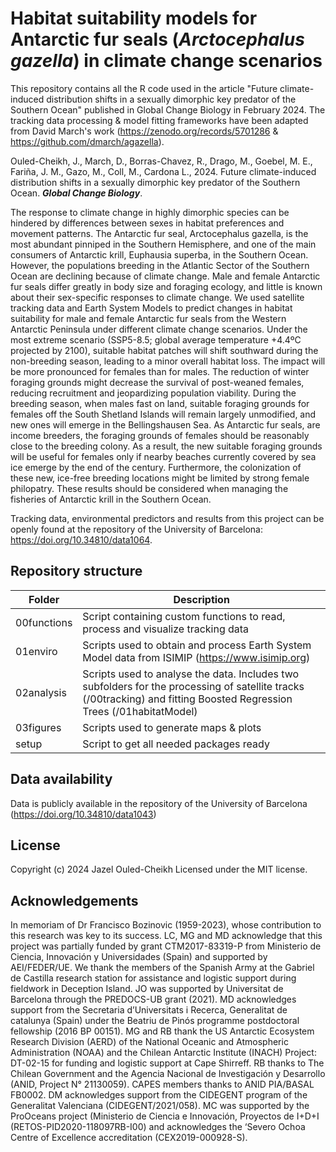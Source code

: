 # Habitat suitability models for Antarctic fur seals (***Arctocephalus gazella***) in climate change scenarios
This repository contains all the R code used in the article "Future climate-induced distribution shifts in a sexually dimorphic key predator of the Southern Ocean" published in Global Change Biology in February 2024. The tracking data processing & model fitting frameworks have been adapted from David March's work (https://zenodo.org/records/5701286 & https://github.com/dmarch/agazella). 

Ouled-Cheikh, J., March, D., Borras-Chavez, R., Drago, M., Goebel, M. E., Fariña, J. M., Gazo, M., Coll, M., Cardona L., 2024. Future climate-induced distribution shifts in a sexually dimorphic key predator of the Southern Ocean. ***Global Change Biology***. 

The response to climate change in highly dimorphic species can be hindered by differences between sexes in habitat preferences and movement patterns. The Antarctic fur seal, Arctocephalus gazella, is the most abundant pinniped in the Southern Hemisphere, and one of the main consumers of Antarctic krill, Euphausia superba, in the Southern Ocean. However, the populations breeding in the Atlantic Sector of the Southern Ocean are declining because of climate change. Male and female Antarctic fur seals differ greatly in body size and foraging ecology, and little is known about their sex-specific responses to climate change. We used satellite tracking data and Earth System Models to predict changes in habitat suitability for male and female Antarctic fur seals from the Western Antarctic Peninsula under different climate change scenarios. Under the most extreme scenario (SSP5-8.5; global average temperature +4.4ºC projected by 2100), suitable habitat patches will shift southward during the non-breeding season, leading to a minor overall habitat loss. The impact will be more pronounced for females than for males. The reduction of winter foraging grounds might decrease the survival of post-weaned females, reducing recruitment and jeopardizing population viability. During the breeding season, when males fast on land, suitable foraging grounds for females off the South Shetland Islands will remain largely unmodified, and new ones will emerge in the Bellingshausen Sea. As Antarctic fur seals, are income breeders, the foraging grounds of females should be reasonably close to the breeding colony. As a result, the new suitable foraging grounds will be useful for females only if nearby beaches currently covered by sea ice emerge by the end of the century. Furthermore, the colonization of these new, ice-free breeding locations might be limited by strong female philopatry. These results should be considered when managing the fisheries of Antarctic krill in the Southern Ocean.

Tracking data, environmental predictors and results from this project can be openly found at the repository of the University of Barcelona: https://doi.org/10.34810/data1064. 

## Repository structure

| Folder    | Description                                             |
|-----------|---------------------------------------------------------|
| 00functions    | Script containing custom functions to read, process and visualize tracking data |
| 01enviro       | Scripts used to obtain and process Earth System Model data from ISIMIP (https://www.isimip.org) |
| 02analysis  | Scripts used to analyse the data. Includes two subfolders for the processing of satellite tracks (/00tracking) and fitting Boosted Regression Trees (/01habitatModel) |
| 03figures     | Scripts used to generate maps & plots                           |
| setup       | Script to get all needed packages ready                           |



## Data availability

Data is publicly available in the repository of the University of Barcelona (https://doi.org/10.34810/data1043)

## License

Copyright (c) 2024 Jazel Ouled-Cheikh
Licensed under the MIT license.

## Acknowledgements
In memoriam of Dr Francisco Bozinovic (1959-2023), whose contribution to this research was key to its success. LC, MG and MD acknowledge that this project was partially funded by grant CTM2017-83319-P from Ministerio de Ciencia, Innovación y Universidades (Spain) and supported by AEI/FEDER/UE. We thank the members of the Spanish Army at the Gabriel de Castilla research station for assistance and logistic support during fieldwork in Deception Island. JO was supported by Universitat de Barcelona through the PREDOCS-UB grant (2021). MD acknowledges support from the Secretaria d’Universitats i Recerca, Generalitat de catalunya (Spain) under the Beatriu de Pinós programme postdoctoral fellowship (2016 BP 00151). MG and RB thank the US Antarctic Ecosystem Research Division (AERD) of the National Oceanic and Atmospheric Administration (NOAA) and the Chilean Antarctic Institute (INACH) Project: DT-02-15 for funding and logistic support at Cape Shirreff. RB thanks to The Chilean Government and the Agencia Nacional de Investigación y Desarrollo (ANID, Project N° 21130059). CAPES members thanks to ANID PIA/BASAL FB0002. DM acknowledges support from the CIDEGENT program of the Generalitat Valenciana (CIDEGENT/2021/058). MC was supported by the ProOceans project (Ministerio de Ciencia e Innovación, Proyectos de I+D+I (RETOS-PID2020-118097RB-I00) and acknowledges the ‘Severo Ochoa Centre of Excellence accreditation (CEX2019-000928-S). 

